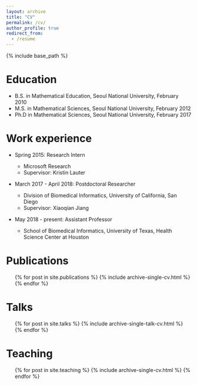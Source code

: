 ```yaml
---
layout: archive
title: "CV"
permalink: /cv/
author_profile: true
redirect_from:
  - /resume
---
```


{% include base_path %}

Education
======
* B.S. in Mathematical Education, Seoul National University, February 2010
* M.S. in Mathematical Sciences, Seoul National University, February 2012
* Ph.D in Mathematical Sciences, Seoul National University, February 2017

Work experience
======
* Spring 2015: Research Intern
  * Microsoft Research
  * Supervisor: Kristin Lauter
  
* March 2017 - April 2018: Postdoctoral Researcher
  * Division of Biomedical Informatics, University of California, San Diego
  * Supervisor: Xiaoqian Jiang

* May 2018 - present: Assistant Professor
  * School of Biomedical Informatics, University of Texas, Health Science Center at Houston
  


Publications
======
  <ul>{% for post in site.publications %}
    {% include archive-single-cv.html %}
  {% endfor %}</ul>
  
Talks
======
  <ul>{% for post in site.talks %}
    {% include archive-single-talk-cv.html %}
  {% endfor %}</ul>
  
Teaching
======
  <ul>{% for post in site.teaching %}
    {% include archive-single-cv.html %}
  {% endfor %}</ul>
  
